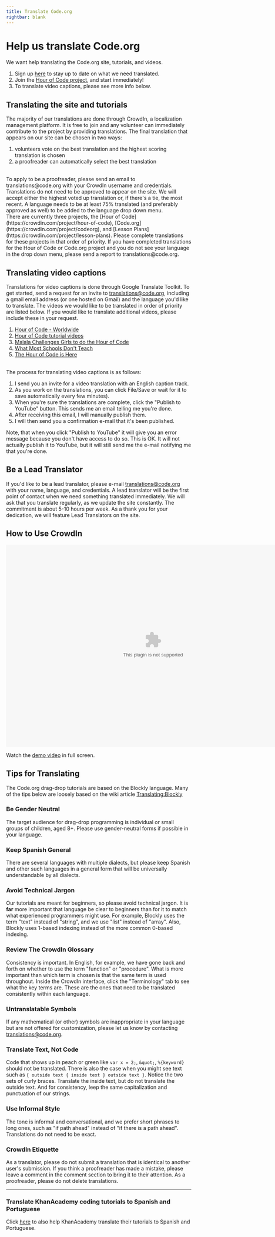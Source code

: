 ```yaml
---
title: Translate Code.org
rightbar: blank
---
```


# Help us translate Code.org

We want help translating the Code.org site, tutorials, and videos. 

1. Sign up [here](http://eepurl.com/Im_In) to stay up to date on what we need translated.
2. Join the [Hour of Code project](https://crowdin.com/project/hour-of-code/invite), and start immediately!
3. To translate video captions, please see more info below.

## Translating the site and tutorials
The majority of our translations are done through CrowdIn, a localization management platform. It is free to join and any volunteer can immediately contribute to the project by providing translations. The final translation that appears on our site can be chosen in two ways: 

1. volunteers vote on the best translation and the highest scoring translation is chosen 
2. a proofreader can automatically select the best translation

<br>
To apply to be a proofreader, please send an email to translations@code.org with your CrowdIn username and credentials. Translations do not need to be approved to appear on the site. We will accept either the highest voted up translation or, if there's a tie, the most recent. A language needs to be at least 75% translated (and preferably approved as well) to be added to the language drop down menu. 

<br>
There are currently three projects, the [Hour of Code](https://crowdin.com/project/hour-of-code), [Code.org](https://crowdin.com/project/codeorg), and [Lesson Plans](https://crowdin.com/project/lesson-plans). Please complete translations for these projects in that order of priority. If you have completed translations for the Hour of Code or Code.org project and you do not see your language in the drop down menu, please send a report to translations@code.org.

## Translating video captions
Translations for video captions is done through Google Translate Toolkit. To get started, send a request for an invite to translations@code.org, including a gmail email address (or one hosted on Gmail) and the language you'd like to translate. The videos we would like to be translated in order of priority are listed below. If you would like to translate additional videos, please include these in your request.

1. [Hour of Code - Worldwide](https://www.youtube.com/watch?v=rH7AjDMz_dc)
2. [Hour of Code tutorial videos](http://www.youtube.com/playlist?list=PLzdnOPI1iJNemVBckyuo_m97bFF2hbL9J)
3. [Malala Challenges Girls to do the Hour of Code](http://youtu.be/cFdncBMDtP8)
4. [What Most Schools Don't Teach](https://www.youtube.com/watch?v=nKIu9yen5nc)
5. [The Hour of Code is Here](https://www.youtube.com/watch?v=FC5FbmsH4fw)

<br>
The process for translating video captions is as follows:

1. I send you an invite for a video translation with an English caption track.
2. As you work on the translations, you can click File/Save or wait for it to save automatically every few minutes). 
3. When you're sure the translations are complete, click the "Publish to YouTube" button. This sends me an email telling me you're done.
4. After receiving this email, I will manually publish them.
5. I will then send you a confirmation e-mail that it's been published.

Note, that when you click "Publish to YouTube" it will give you an error message because you don't have access to do so. This is OK. It will not actually publish it to YouTube, but it will still send me the e-mail notifying me that you're done.

## Be a Lead Translator
If you'd like to be a lead translator, please e-mail translations@code.org with your name, language, and credentials. A lead translator will be the first point of contact when we need something translated immediately. We will ask that you translate regularly, as we update the site constantly. The commitment is about 5-10 hours per week. As a thank you for your dedication, we will feature Lead Translators on the site.


## How to Use CrowdIn

<embed src="/files/crowdin.swf" width=800 height=550 />

Watch the [demo video](/files/crowdin.swf) in full screen.


## Tips for Translating
The Code.org drag-drop tutorials are based on the Blockly language. Many of the tips below are loosely based on the wiki article [Translating:Blockly](http://translatewiki.net/wiki/Translating:Blockly)

### Be Gender Neutral
The target audience for drag-drop programming is individual or small groups of children, aged 8+. Please use gender-neutral forms if possible in your language.

### Keep Spanish General
There are several languages with multiple dialects, but please keep Spanish and other such languages in a general form that will be universally understandable by all dialects.

### Avoid Technical Jargon
Our tutorials are meant for beginners, so please avoid technical jargon. It is **far** more important that language be clear to beginners than for it to match what experienced programmers might use. For example, Blockly uses the term "text" instead of "string", and we use "list" instead of "array". Also, Blockly uses 1-based indexing instead of the more common 0-based indexing.

### Review The CrowdIn Glossary
Consistency is important. In English, for example, we have gone back and forth on whether to use the term "function" or "procedure". What is more important than which term is chosen is that the same term is used throughout. Inside the CrowdIn interface, click the "Terminology" tab to see what the key terms are. These are the ones that need to be translated consistently within each language.

### Untranslatable Symbols
If any mathematical (or other) symbols are inappropriate in your language but are not offered for customization, please let us know by contacting translations@code.org.

### Translate Text, Not Code
Code that shows up in peach or green like `var x = 2;`, `&quot;`, `%{keyword}` should not be translated. There is also the case when you might see text such as `{ outside text { inside text } outside text }`. Notice the two sets of curly braces. Translate the inside text, but do not translate the outside text. And for consistency, leep the same capitalization and punctuation of our strings.

### Use Informal Style
The tone is informal and conversational, and we prefer short phrases to long ones, such as "if path ahead" instead of "if there is a path ahead". Translations do not need to be exact.

### CrowdIn Etiquette
As a translator, please do not submit a translation that is identical to another user's submission. If you think a proofreader has made a mistake, please leave a comment in the comment section to bring it to their attention. As a proofreader, please do not delete translations.

---

### Translate KhanAcademy coding tutorials to Spanish and Portuguese
Click [here](http://cs-blog.khanacademy.org/2013/10/ayuda-traducir-nuestro-curriculo-en.html) to also help KhanAcademy translate their tutorials to Spanish and Portuguese.
